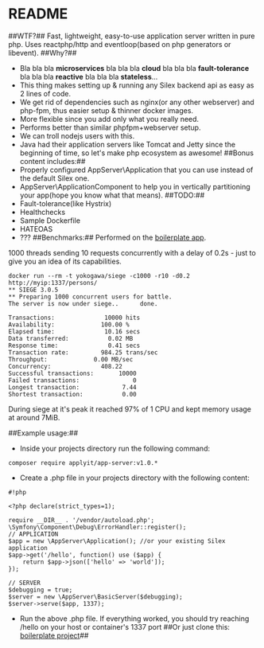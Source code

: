 # README #
##WTF?##
Fast, lightweight, easy-to-use application server written in pure php. Uses reactphp/http and eventloop(based on php generators or libevent).
##Why?##
* Bla bla bla **microservices** bla bla bla **cloud** bla bla bla **fault-tolerance** bla bla bla **reactive** bla bla bla **stateless**...
* This thing makes setting up & running any Silex backend api as easy as 2 lines of code.
* We get rid of dependencies such as nginx(or any other webserver) and php-fpm, thus easier setup & thinner docker images.
* More flexible since you add only what you really need.
* Performs better than similar phpfpm+webserver setup.
* We can troll nodejs users with this.
* Java had their application servers like Tomcat and Jetty since the beginning of time, so let's make php ecosystem as awesome!
##Bonus content includes:##
* Properly configured AppServer\Application that you can use instead of the default Silex one.
* AppServer\ApplicationComponent to help you in vertically partitioning your app(hope you know what that means). 
##TODO:##
* Fault-tolerance(like Hystrix)
* Healthchecks
* Sample Dockerfile
* HATEOAS
* ???
##Benchmarks:##
Performed on the [boilerplate app](https://bitbucket.org/apply/react-silex-example).

1000 threads sending 10 requests concurrently with a delay of 0.2s - just to give you an idea of its capabilities.
```
docker run --rm -t yokogawa/siege -c1000 -r10 -d0.2 http://myip:1337/persons/
** SIEGE 3.0.5
** Preparing 1000 concurrent users for battle.
The server is now under siege..      done.

Transactions:		       10000 hits
Availability:		      100.00 %
Elapsed time:		       10.16 secs
Data transferred:	        0.02 MB
Response time:		        0.41 secs
Transaction rate:	      984.25 trans/sec
Throughput:		        0.00 MB/sec
Concurrency:		      408.22
Successful transactions:       10000
Failed transactions:	           0
Longest transaction:	        7.44
Shortest transaction:	        0.00
```
During siege at it's peak it reached 97% of 1 CPU and kept memory usage at around 7MiB.

##Example usage:##
*  Inside your projects directory run the following command: 
```
composer require applyit/app-server:v1.0.*
```
* Create a .php file in your projects directory with the following content:
```
#!php

<?php declare(strict_types=1);

require __DIR__ . '/vendor/autoload.php';
\Symfony\Component\Debug\ErrorHandler::register();
// APPLICATION
$app = new \AppServer\Application(); //or your existing Silex application
$app->get('/hello', function() use ($app) {
    return $app->json(['hello' => 'world']);
});

// SERVER
$debugging = true;
$server = new \AppServer\BasicServer($debugging);
$server->serve($app, 1337);
```
* Run the above .php file. If everything worked, you should try reaching /hello on your host or container's 1337 port
##Or just clone this: [boilerplate project](https://bitbucket.org/apply/react-silex-example)##